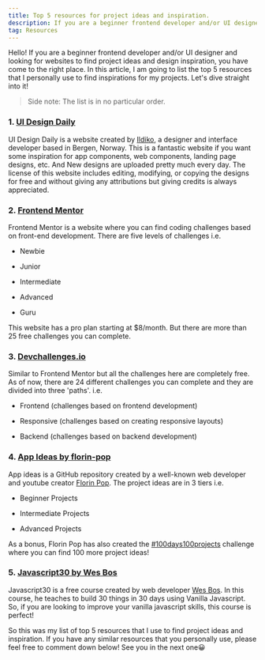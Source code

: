```yaml
---
title: Top 5 resources for project ideas and inspiration.
description: If you are a beginner frontend developer and/or UI designer and looking for websites to find project ideas and design inspiration, you have come to the right place. In this article, I am going to list the top 5 resources that I personally use to find inspirations for my projects.
tag: Resources
---
```


Hello! If you are a beginner frontend developer and/or UI designer and looking for websites to find project ideas and design inspiration, you have come to the right place. In this article, I am going to list the top 5 resources that I personally use to find inspirations for my projects. Let's dive straight into it! 


 
> Side note: The list is in no particular order.


### 1.  [UI Design Daily](https://uidesigndaily.com/)



UI Design Daily is a website created by  [Ildiko](https://twitter.com/Ildiesign), a designer and interface developer based in Bergen, Norway. This is a fantastic website if you want some inspiration for app components, web components, landing page designs, etc. And New designs are uploaded pretty much every day. The license of this website includes editing, modifying, or copying the designs for free and without giving any attributions but giving credits is always appreciated.


### 2.  [Frontend Mentor](https://www.frontendmentor.io/)



Frontend Mentor is a website where you can find coding challenges based on front-end development. There are five levels of challenges i.e.


- Newbie


- Junior


- Intermediate


- Advanced


- Guru

This website has a pro plan starting at $8/month. But there are more than 25 free challenges you can complete.


### 3.  [Devchallenges.io](https://devchallenges.io/)



Similar to Frontend Mentor but all the challenges here are completely free. As of now, there are 24 different challenges you can complete and they are divided into three 'paths'. i.e.

- Frontend (challenges based on frontend development)

- Responsive (challenges based on creating responsive layouts)

- Backend (challenges based on backend development)




### 4.  [App Ideas by florin-pop](https://github.com/florinpop17/app-ideas)



App ideas is a GitHub repository created by a well-known web developer and youtube creator  [Florin Pop](https://www.florin-pop.com/). The project ideas are in 3 tiers i.e. 

- Beginner Projects

- Intermediate Projects

- Advanced Projects



As a bonus, Florin Pop has also created the  [#100days100projects](https://www.florin-pop.com/blog/2019/09/100-days-100-projects/)  challenge where you can find 100 more project ideas!







### 5.  [Javascript30 by Wes Bos](https://javascript30.com/)



Javascript30 is a free course created by web developer  [Wes Bos](https://wesbos.com/). In this course, he teaches to build 30 things in 30 days using Vanilla Javascript. So, if you are looking to improve your vanilla javascript skills, this course is perfect!


So this was my list of top 5 resources that I use to find project ideas and inspiration. If you have any similar resources that you personally use, please feel free to comment down below! See you in the next one😀
